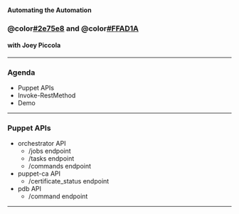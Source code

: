 #### Automating the Automation
### @color[#2e75e8](PowerShell) and @color[#FFAD1A](Puppet)
#### with Joey Piccola

---

### Agenda

- Puppet APIs
- Invoke-RestMethod
- Demo

---

### Puppet APIs

- orchestrator API
  - /jobs endpoint
  - /tasks endpoint
  - /commands endpoint
- puppet-ca API
  - /certificate_status endpoint
- pdb API
  - /command endpoint

---

